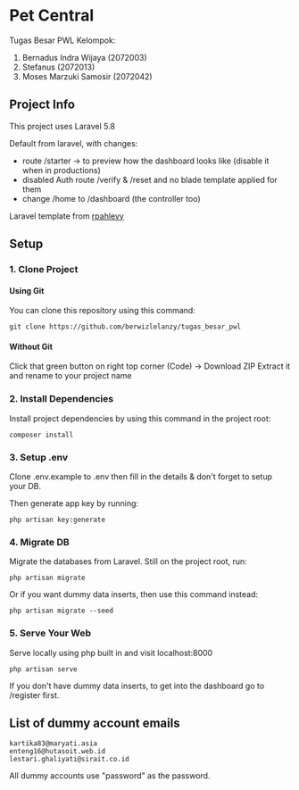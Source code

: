 # Pet Central

Tugas Besar PWL Kelompok:
1. Bernadus Indra Wijaya (2072003)
2. Stefanus (2072013)
3. Moses Marzuki Samosir (2072042)

## Project Info

This project uses Laravel 5.8

   Default from laravel, with changes:

   - route /starter -> to preview how the dashboard looks like (disable it when in productions)
   - disabled Auth route /verify & /reset and no blade template applied for them
   - change /home to /dashboard (the controller too)

Laravel template from [rpahlevy](https://github.com/rpahlevy/laravel-adminlte3)

## Setup

### 1. Clone Project

#### Using Git

You can clone this repository using this command:

````
git clone https://github.com/berwizlelanzy/tugas_besar_pwl
````

#### Without Git

Click that green button on right top corner (Code) -> Download ZIP
Extract it and rename to your project name

### 2. Install Dependencies

Install project dependencies by using this command in the project root:

````
composer install
````

### 3. Setup .env

Clone .env.example to .env then fill in the details & don't forget to setup your DB.

Then generate app key by running:

````
php artisan key:generate
````

### 4. Migrate DB

Migrate the databases from Laravel. Still on the project root, run:

````
php artisan migrate
````

Or if you want dummy data inserts, then use this command instead:

````
php artisan migrate --seed
````

### 5. Serve Your Web

Serve locally using php built in and visit localhost:8000

````
php artisan serve
````

If you don't have dummy data inserts, to get into the dashboard go to /register first.

## List of dummy account emails
    kartika83@maryati.asia
    enteng16@hutasoit.web.id
    lestari.ghaliyati@sirait.co.id
All dummy accounts use "password" as the password.

